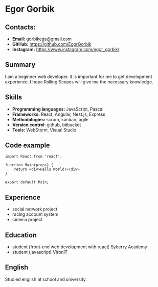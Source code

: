 # Egor Gorbik

## Contacts:

* **Email:** gorbikega@gmail.com 
* **GitHub:** https://github.com/EgorGorbik
* **Instagram:** https://www.instagram.com/egor_gorbik/

## Summary

I am a beginner web developer. It is important for me to get development experience. I hope Rolling Scopes will give me the necessary knowledge. 
## Skills

* **Programming languages:** JavaScript, Pascal
* **Frameworks:** React, Angular, Nest.js, Express
* **Methodologies:** scrum, kanban, agile
* **Version control:** github, bitbucket
* **Tools:** WebStorm, Visual Studio

## Code example
```
import React from 'react';

function Main(props) {
    return <div>Hello World!</div>
}

export default Main;
```
## Experience

* social network project
* racing account system
* cinema project

## Education

* student (front-end web development with react) Syberry Academy
* student (javascript) VironIT


## English

Studied english at school and university.
